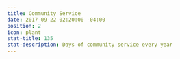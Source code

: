 ```yaml
---
title: Community Service
date: 2017-09-22 02:20:00 -04:00
position: 2
icon: plant
stat-title: 135
stat-description: Days of community service every year
---
```

